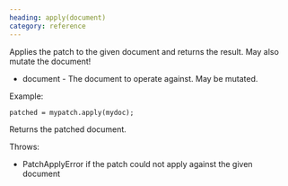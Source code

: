 ```yaml
--- 
heading: apply(document)
category: reference
---
```


Applies the patch to the given document and returns the result. May also mutate the document!

* document  - The document to operate against. May be mutated.

Example:

    patched = mypatch.apply(mydoc);


Returns the patched document.

Throws:

* PatchApplyError if the patch could not apply against the given document

